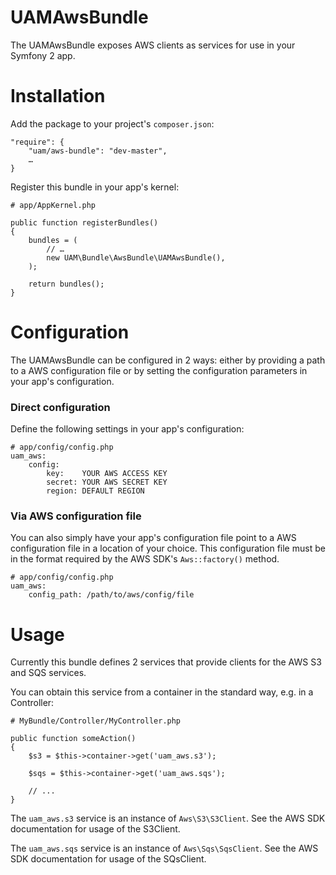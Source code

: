 UAMAwsBundle
==============

The UAMAwsBundle exposes AWS clients as services for use in your Symfony 2 app.

Installation
=============

Add the package to your project's `composer.json`:

```
"require": {
	"uam/aws-bundle": "dev-master",
	…
}
```

Register this bundle in your app's kernel:

```
# app/AppKernel.php

public function registerBundles()
{
	bundles = (
		// …
		new UAM\Bundle\AwsBundle\UAMAwsBundle(),
	);

	return bundles();
}

```

Configuration
=============
The UAMAwsBundle can be configured in 2 ways: either by providing a path to a AWS configuration file or by setting the configuration parameters in your app's configuration.

### Direct configuration
Define the following settings in your app's configuration:

```
# app/config/config.php
uam_aws:
	config:
		key: 	YOUR AWS ACCESS KEY
		secret: YOUR AWS SECRET KEY
		region: DEFAULT REGION
```

### Via AWS configuration file

You can also simply have your app's configuration file point to a AWS configuration file in a location of your choice. This configuration file must be in the format required by the AWS SDK's `Aws::factory()` method.

```
# app/config/config.php
uam_aws:
	config_path: /path/to/aws/config/file
```

Usage
=====

Currently this bundle defines 2 services that provide clients for the AWS S3 and SQS services.

You can obtain this service from a container in the standard way, e.g. in a Controller:

```
# MyBundle/Controller/MyController.php

public function someAction()
{
	$s3 = $this->container->get('uam_aws.s3');

	$sqs = $this->container->get('uam_aws.sqs');

	// ...
}
```

The `uam_aws.s3` service is an instance of `Aws\S3\S3Client`. See the AWS SDK documentation for usage of the S3Client.

The `uam_aws.sqs` service is an instance of `Aws\Sqs\SqsClient`. See the AWS SDK documentation for usage of the SQsClient.
